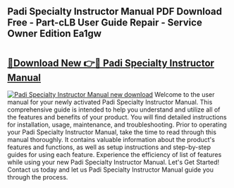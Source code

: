 ## Padi Specialty Instructor Manual PDF Download Free - Part-cLB User Guide Repair - Service Owner Edition Ea1gw

# <h2><a href="http://cf13095.oget.top/?id=Padi+Specialty+Instructor+Manual">🔗Download New 👉🔴 Padi Specialty Instructor Manual</a></h2>

[![Padi Specialty Instructor Manual new download](https://i.imgur.com/5g1atiW.png)](http://cf13095.oget.top/?id=Padi+Specialty+Instructor+Manual)
Welcome to the user manual for your newly activated Padi Specialty Instructor Manual. This comprehensive guide is intended to help you understand and utilize all of the features and benefits of your product. You will find detailed instructions for installation, usage, maintenance, and troubleshooting. Prior to operating your Padi Specialty Instructor Manual, take the time to read through this manual thoroughly. It contains valuable information about the product's features and functions, as well as setup instructions and step-by-step guides for using each feature. Experience the efficiency of list of features while using your new Padi Specialty Instructor Manual. Let's Get Started! Contact us today and let us Padi Specialty Instructor Manual guide you through the process.

